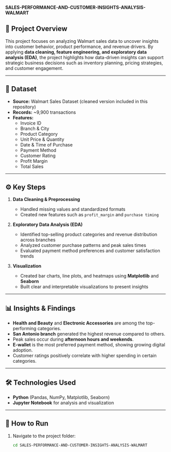 **SALES-PERFORMANCE-AND-CUSTOMER-INSIGHTS-ANALYSIS-WALMART**
## 📌 Project Overview
This project focuses on analyzing Walmart sales data to uncover insights into customer behavior, product performance, and revenue drivers. By applying **data cleaning, feature engineering, and exploratory data analysis (EDA)**, the project highlights how data-driven insights can support strategic business decisions such as inventory planning, pricing strategies, and customer engagement.

---

## 📂 Dataset
- **Source:** Walmart Sales Dataset (cleaned version included in this repository)  
- **Records:** ~9,900 transactions  
- **Features:**  
  - Invoice ID  
  - Branch & City  
  - Product Category  
  - Unit Price & Quantity  
  - Date & Time of Purchase  
  - Payment Method  
  - Customer Rating  
  - Profit Margin  
  - Total Sales  

---

## ⚙️ Key Steps
1. **Data Cleaning & Preprocessing**
   - Handled missing values and standardized formats  
   - Created new features such as `profit_margin` and `purchase timing`  

2. **Exploratory Data Analysis (EDA)**
   - Identified top-selling product categories and revenue distribution across branches  
   - Analyzed customer purchase patterns and peak sales times  
   - Evaluated payment method preferences and customer satisfaction trends  

3. **Visualization**
   - Created bar charts, line plots, and heatmaps using **Matplotlib** and **Seaborn**  
   - Built clear and interpretable visualizations to present insights  

---

## 📊 Insights & Findings
- **Health and Beauty** and **Electronic Accessories** are among the top-performing categories.  
- **San Antonio branch** generated the highest revenue compared to others.  
- Peak sales occur during **afternoon hours and weekends**.  
- **E-wallet** is the most preferred payment method, showing growing digital adoption.  
- Customer ratings positively correlate with higher spending in certain categories.  

---

## 🛠️ Technologies Used
- **Python** (Pandas, NumPy, Matplotlib, Seaborn)  
- **Jupyter Notebook** for analysis and visualization  

---
## 🚀 How to Run
1. Navigate to the project folder:  
   ```bash
   cd SALES-PERFORMANCE-AND-CUSTOMER-INSIGHTS-ANALYSIS-WALMART

